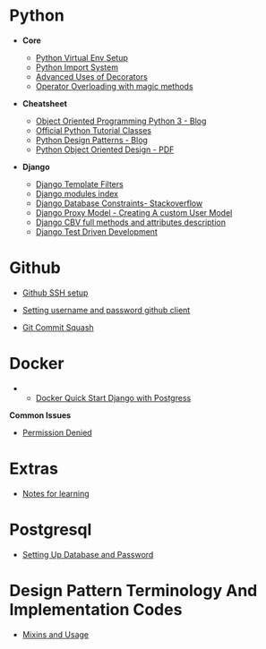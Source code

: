 # Python 

- **Core**
   - [Python Virtual Env Setup](https://packaging.python.org/guides/installing-using-pip-and-virtual-environments/#installing-virtualenv)
   - [Python Import System](https://docs.python.org/3.5/reference/import.html#the-import-system)
   - [Advanced Uses of Decorators](http://archive.oreilly.com/oreillyschool/courses/Python4/Python4-07.html)
   - [Operator Overloading with magic methods](https://www.python-course.eu/python3_magic_methods.php)
 
 - **Cheatsheet**
   - [Object Oriented Programming Python 3 - Blog](https://realpython.com/python3-object-oriented-programming/)
   - [Official Python Tutorial Classes](https://docs.python.org/3/tutorial/classes.html)
   - [Python Design Patterns - Blog](https://www.toptal.com/python/python-design-patterns)
   - [Python Object Oriented Design - PDF](https://python.g-node.org/python-summerschool-2013/_media/wiki/oop/oo_design_2013.pdf)
 

- **Django**
  - [Django Template Filters](https://docs.djangoproject.com/en/3.0/ref/templates/builtins/)
  - [Django modules index](https://docs.djangoproject.com/en/2.2/py-modindex/)
  - [Django Database Constraints- Stackoverflow](https://stackoverflow.com/a/49981364/10901575)
  - [Django Proxy Model - Creating A custom User Model ](https://simpleisbetterthancomplex.com/tutorial/2016/07/22/how-to-extend-django-user-model.html)
  - [Django CBV full methods and attributes description](http://ccbv.co.uk/)
  - [Django Test Driven Development](https://test-driven-django-development.readthedocs.io/en/latest/01-getting-started.html)


# Github
  - [Github SSH setup](https://help.github.com/en/github/authenticating-to-github/generating-a-new-ssh-key-and-adding-it-to-the-ssh-agent)

  - [Setting username and password github client](https://help.github.com/en/github/using-git/setting-your-username-in-git)
  
  - [Git Commit Squash](https://github.com/wprig/wprig/wiki/How-to-squash-commits)

# Docker
- - [Docker Quick Start Django with Postgress](https://docs.docker.com/compose/django/)

**Common Issues**
- [Permission Denied](https://stackoverflow.com/questions/48957195/how-to-fix-docker-got-permission-denied-issue)

# Extras
- [Notes for learning](https://www.geeksforgeeks.org/)

# Postgresql
- [Setting Up Database and Password](https://stackoverflow.com/questions/7695962/postgresql-password-authentication-failed-for-user-postgres)

# Design Pattern Terminology And Implementation Codes
- [Mixins and Usage](https://stackoverflow.com/questions/533631/what-is-a-mixin-and-why-are-they-useful)
